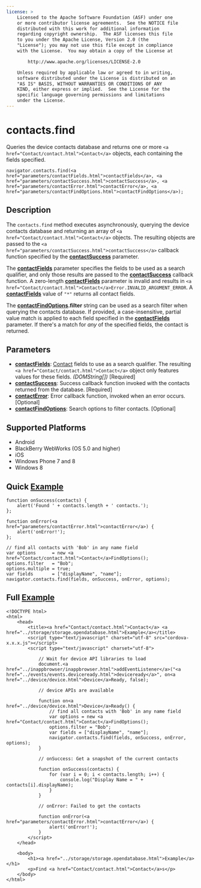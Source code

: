 ```yaml
---
license: >
    Licensed to the Apache Software Foundation (ASF) under one
    or more contributor license agreements.  See the NOTICE file
    distributed with this work for additional information
    regarding copyright ownership.  The ASF licenses this file
    to you under the Apache License, Version 2.0 (the
    "License"); you may not use this file except in compliance
    with the License.  You may obtain a copy of the License at

        http://www.apache.org/licenses/LICENSE-2.0

    Unless required by applicable law or agreed to in writing,
    software distributed under the License is distributed on an
    "AS IS" BASIS, WITHOUT WARRANTIES OR CONDITIONS OF ANY
    KIND, either express or implied.  See the License for the
    specific language governing permissions and limitations
    under the License.
---
```


contacts.find
=============

Queries the device contacts database and returns one or more `<a href="Contact/contact.html">Contact</a>`
objects, each containing the fields specified.

    navigator.contacts.find(<a href="parameters/contactFields.html">contactFields</a>, <a href="parameters/contactSuccess.html">contactSuccess</a>, <a href="parameters/contactError.html">contactError</a>, <a href="parameters/contactFindOptions.html">contactFindOptions</a>);

Description
-----------

The `contacts.find` method executes asynchronously, querying the
device contacts database and returning an array of `<a href="Contact/contact.html">Contact</a>` objects.
The resulting objects are passed to the `<a href="parameters/contactSuccess.html">contactSuccess</a>` callback
function specified by the __<a href="parameters/contactSuccess.html">contactSuccess</a>__ parameter.

The __<a href="parameters/contactFields.html">contactFields</a>__ parameter specifies the fields to be used as a
search qualifier, and only those results are passed to the
__<a href="parameters/contactSuccess.html">contactSuccess</a>__ callback function.  A zero-length __<a href="parameters/contactFields.html">contactFields</a>__
parameter is invalid and results in
`<a href="Contact/contact.html">Contact</a>Error.INVALID_ARGUMENT_ERROR`. A __<a href="parameters/contactFields.html">contactFields</a>__ value of
`"*"` returns all contact fields.

The __<a href="parameters/contactFindOptions.html">contactFindOptions</a>.filter__ string can be used as a search
filter when querying the contacts database.  If provided, a
case-insensitive, partial value match is applied to each field
specified in the __<a href="parameters/contactFields.html">contactFields</a>__ parameter.  If there's a match for
_any_ of the specified fields, the contact is returned.

Parameters
----------

- __<a href="parameters/contactFields.html">contactFields</a>__: <a href="Contact/contact.html">Contact</a> fields to use as a search qualifier. The resulting `<a href="Contact/contact.html">Contact</a>` object only features values for these fields. _(DOMString[])_ [Required]
- __<a href="parameters/contactSuccess.html">contactSuccess</a>__: Success callback function invoked with the contacts returned from the database. [Required]
- __<a href="parameters/contactError.html">contactError</a>__: Error callback function, invoked when an error occurs. [Optional]
- __<a href="parameters/contactFindOptions.html">contactFindOptions</a>__: Search options to filter contacts. [Optional]

Supported Platforms
-------------------

- Android
- BlackBerry WebWorks (OS 5.0 and higher)
- iOS
- Windows Phone 7 and 8
- Windows 8

Quick <a href="../storage/storage.opendatabase.html">Example</a>
-------------

    function onSuccess(contacts) {
        alert('Found ' + contacts.length + ' contacts.');
    };

    function onError(<a href="parameters/contactError.html">contactError</a>) {
        alert('onError!');
    };

    // find all contacts with 'Bob' in any name field
    var options      = new <a href="Contact/contact.html">Contact</a>FindOptions();
    options.filter   = "Bob";
    options.multiple = true;
    var fields       = ["displayName", "name"];
    navigator.contacts.find(fields, onSuccess, onError, options);

Full <a href="../storage/storage.opendatabase.html">Example</a>
------------

    <!DOCTYPE html>
    <html>
        <head>
            <title><a href="Contact/contact.html">Contact</a> <a href="../storage/storage.opendatabase.html">Example</a></title>
            <script type="text/javascript" charset="utf-8" src="cordova-x.x.x.js"></script>
            <script type="text/javascript" charset="utf-8">

                // Wait for device API libraries to load
                document.<a href="../inappbrowser/inappbrowser.html">addEventListener</a>("<a href="../events/events.deviceready.html">deviceready</a>", on<a href="../device/device.html">Device</a>Ready, false);

                // device APIs are available

                function on<a href="../device/device.html">Device</a>Ready() {
                    // find all contacts with 'Bob' in any name field
                    var options = new <a href="Contact/contact.html">Contact</a>FindOptions();
                    options.filter = "Bob";
                    var fields = ["displayName", "name"];
                    navigator.contacts.find(fields, onSuccess, onError, options);
                }

                // onSuccess: Get a snapshot of the current contacts

                function onSuccess(contacts) {
                    for (var i = 0; i < contacts.length; i++) {
                        console.log("Display Name = " + contacts[i].displayName);
                    }
                }

                // onError: Failed to get the contacts

                function onError(<a href="parameters/contactError.html">contactError</a>) {
                    alert('onError!');
                }
            </script>
        </head>

        <body>
            <h1><a href="../storage/storage.opendatabase.html">Example</a></h1>
            <p>Find <a href="Contact/contact.html">Contact</a>s</p>
        </body>
    </html>
